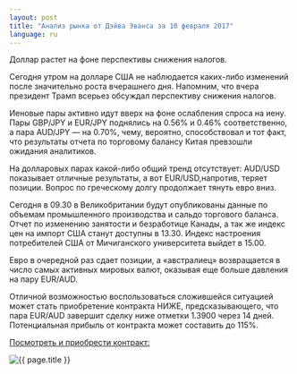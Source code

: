 ```yaml
---
layout: post
title: "Анализ рынка от Дэйва Эванса за 10 февраля 2017"
language: ru
---
```

Доллар растет на фоне перспективы снижения налогов.

Сегодня утром на долларе США не наблюдается каких-либо изменений после значительно роста вчерашнего дня. Напомним, что вчера президент Трамп всерьез обсуждал перспективу снижения налогов.

Иеновые пары активно идут вверх на фоне ослабления спроса на иену. Пары GBP/JPY и EUR/JPY поднялись на 0.56% и 0.46% соответственно, а пара AUD/JPY — на 0.70%, чему, вероятно, способствовал и тот факт, что результаты отчета по торговому балансу Китая превзошли ожидания аналитиков. 

На долларовых парах какой-либо общий тренд отсутствует: AUD/USD показывает отличные результаты, а вот EUR/USD,напротив, теряет позиции. Вопрос по греческому долгу продолжает тянуть евро вниз. 

Сегодня в 09.30 в Великобритании будут опубликованы данные по объемам промышленного производства и сальдо торгового баланса.  Отчет по изменению занятости и безработице Канады, а так же индекс цен на импорт США станут доступны в 13.30. Индекс настроения потребителей США от Мичиганского университета выйдет в 15.00.

Евро в очередной раз сдает позиции, а «австралиец» возвращается в число самых активных мировых валют, оказывая еще больше давления на пару EUR/AUD.

Отличной возможностью воспользоваться сложившейся ситуацией может стать приобретение контракта НИЖЕ, предсказывающего, что пара EUR/AUD завершит сделку ниже отметки 1.3900 через 14 дней. Потенциальная прибыль от контракта может составить до 115%.

<a href="http://record.binary.com/_bivVDfg8lHux76XffYA0JmNd7ZgqdRLk/1/?market=major_pairs&amp;duration_amount=14&amp;duration_units=d&amp;amount=10&amp;amount_type=payout&amp;expiry_type=duration&amp;underlying=frxEURAUD&amp;formname=higherlower&amp;barrier=1.39&amp;s=1&amp;t=8ySPJq8CslxRXg1ZY5qjhJ0co5lt24DG" target="_blank">Посмотреть и приобрести контракт:</a>

<img class="post-image" src="{{ site.url }}/images/Daily-Review_February-10-2017_RU-1.png" alt="{{ page.title }}">